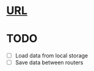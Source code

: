 # [URL](https://uladbolatau.github.io/countrinder/)

# TODO
- [ ] Load data from local storage
- [ ] Save data between routers
